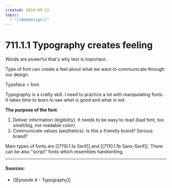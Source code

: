 ```yaml
---
created: 2024-09-13
topic:
  - "[[Webdesign]]"
---
```

# 711.1.1 Typography creates feeling

Words are powerful that's why text is important.

Type of font can create a feel about what we want to communicate through our design.

Typeface = font.

Typography is a crafty skill. I need to practice a lot with manipulating fonts. It takes time to learn to see what is good and what is not.

**The purpose of the font**:
1. Deliver information (legibility). It needs to be easy to read (bad font, too small/big, not readable color).
2. Communicate values (aesthetics). Is this a friendly brand? Serious brand?

Main types of fonts are [[7110.1.1a Serif]] and [[7110.1.1b Sans-Serif]]. There can be also "script" fonts which resembles handwriting.


___
#### Sources:
- [[Episode 4 - Typography]]